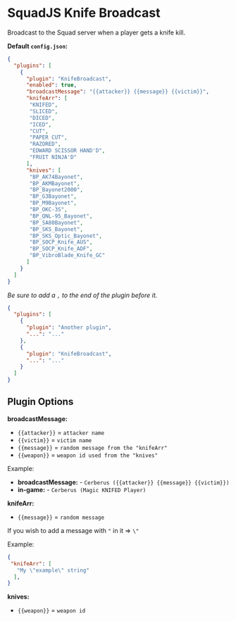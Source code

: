 # SquadJS Knife Broadcast

Broadcast to the Squad server when a player gets a knife kill.

**Default `config.json`:**

```json
{
  "plugins": [
    {
      "plugin": "KnifeBroadcast",
      "enabled": true,
      "broadcastMessage": "{{attacker}} {{message}} {{victim}}",
      "knifeArr": [
       "KNIFED",
       "SLICED",
       "DICED",
       "ICED",
       "CUT",
       "PAPER CUT",
       "RAZORED",
       "EDWARD SCISSOR HAND'D",
       "FRUIT NINJA'D"
      ],
      "knives": [
       "BP_AK74Bayonet",
       "BP_AKMBayonet",
       "BP_Bayonet2000",
       "BP_G3Bayonet",
       "BP_M9Bayonet",
       "BP_OKC-3S",
       "BP_QNL-95_Bayonet",
       "BP_SA80Bayonet",
       "BP_SKS_Bayonet",
       "BP_SKS_Optic_Bayonet",
       "BP_SOCP_Knife_AUS",
       "BP_SOCP_Knife_ADF",
       "BP_VibroBlade_Knife_GC"
      ]
    }
  ]
}
```

_Be sure to add a `,` to the end of the plugin before it._

```json
{
  "plugins": [
    {
      "plugin": "Another plugin",
      "...": "..."
    },
    {
      "plugin": "KnifeBroadcast",
      "...": "..."
    }
  ]
}
```

## Plugin Options

**broadcastMessage:**

- `{{attacker}}` = `attacker name`
- `{{victim}}` = `victim name`
- `{{message}}` = `random message from the "knifeArr"`
- `{{weapon}}` = `weapon id used from the "knives"`

Example:

- **broadcastMessage:** - `Cerberus ({{attacker}} {{message}} {{victim}})`
- **in-game:** - `Cerberus (Magic KNIFED Player)`

**knifeArr:**

- `{{message}}` = `random message`

If you wish to add a message with `"` in it => `\"`

Example:

```json
{
 "knifeArr": [
   "My \"example\" string"
  ],
}
```

**knives:**

- `{{weapon}}` = `weapon id`
